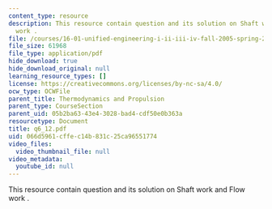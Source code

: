 ```yaml
---
content_type: resource
description: This resource contain question and its solution on Shaft work and Flow
  work .
file: /courses/16-01-unified-engineering-i-ii-iii-iv-fall-2005-spring-2006/066d5961cffec14b831c25ca96551774_q6_12.pdf
file_size: 61968
file_type: application/pdf
hide_download: true
hide_download_original: null
learning_resource_types: []
license: https://creativecommons.org/licenses/by-nc-sa/4.0/
ocw_type: OCWFile
parent_title: Thermodynamics and Propulsion
parent_type: CourseSection
parent_uid: 05b2ba63-43e4-3028-bad4-cdf50e0b363a
resourcetype: Document
title: q6_12.pdf
uid: 066d5961-cffe-c14b-831c-25ca96551774
video_files:
  video_thumbnail_file: null
video_metadata:
  youtube_id: null
---
```

This resource contain question and its solution on Shaft work and Flow work .
